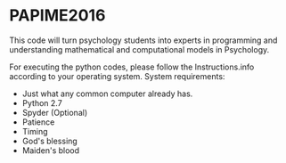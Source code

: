 # PAPIME2016
This code will turn psychology students into experts in programming and understanding mathematical and computational models in Psychology. 

For executing the python codes, please follow the Instructions.info according to your operating system. 
System requirements:
* Just what any common computer already has. 
* Python 2.7
* Spyder (Optional)
* Patience
* Timing
* God's blessing
* Maiden's blood
